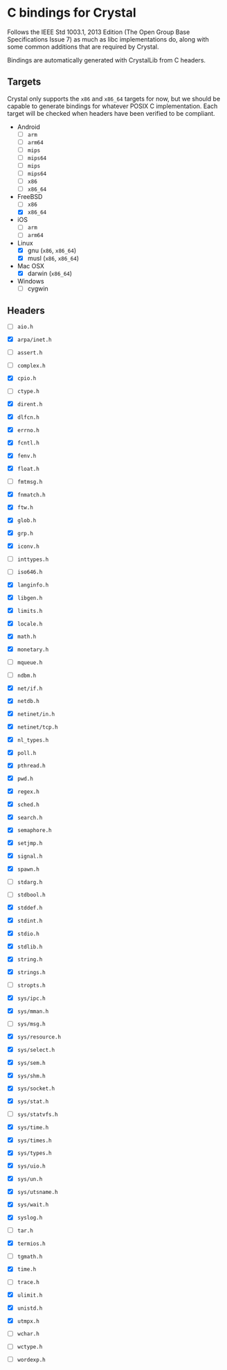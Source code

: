 # C bindings for Crystal

Follows the IEEE Std 1003.1, 2013 Edition (The Open Group Base Specifications
Issue 7) as much as libc implementations do, along with some common additions
that are required by Crystal.

Bindings are automatically generated with CrystalLib from C headers.


## Targets

Crystal only supports the `x86` and `x86_64` targets for now, but we should be
capable to generate bindings for whatever POSIX C implementation. Each target
will be checked when headers have been verified to be compliant.

- Android
  - [ ] `arm`
  - [ ] `arm64`
  - [ ] `mips`
  - [ ] `mips64`
  - [ ] `mips`
  - [ ] `mips64`
  - [ ] `x86`
  - [ ] `x86_64`

- FreeBSD
  - [ ] `x86`
  - [x] `x86_64`

- iOS
  - [ ] `arm`
  - [ ] `arm64`

- Linux
  - [x] gnu (`x86`, `x86_64`)
  - [x] musl (`x86`, `x86_64`)

- Mac OSX
  - [x] darwin (`x86_64`)

- Windows
  - [ ] cygwin

## Headers

- [ ] `aio.h`
- [x] `arpa/inet.h`
- [ ] `assert.h`
- [ ] `complex.h`
- [x] `cpio.h`
- [ ] `ctype.h`
- [x] `dirent.h`
- [x] `dlfcn.h`
- [x] `errno.h`
- [x] `fcntl.h`
- [x] `fenv.h`
- [x] `float.h`
- [ ] `fmtmsg.h`
- [x] `fnmatch.h`
- [x] `ftw.h`
- [x] `glob.h`
- [x] `grp.h`
- [x] `iconv.h`
- [ ] `inttypes.h`
- [ ] `iso646.h`
- [x] `langinfo.h`
- [x] `libgen.h`
- [x] `limits.h`
- [x] `locale.h`
- [x] `math.h`
- [x] `monetary.h`
- [ ] `mqueue.h`
- [ ] `ndbm.h`
- [x] `net/if.h`
- [x] `netdb.h`
- [x] `netinet/in.h`
- [x] `netinet/tcp.h`
- [x] `nl_types.h`
- [x] `poll.h`
- [x] `pthread.h`
- [x] `pwd.h`
- [x] `regex.h`
- [x] `sched.h`
- [x] `search.h`
- [x] `semaphore.h`
- [x] `setjmp.h`
- [x] `signal.h`
- [x] `spawn.h`
- [ ] `stdarg.h`
- [ ] `stdbool.h`
- [x] `stddef.h`
- [x] `stdint.h`
- [x] `stdio.h`
- [x] `stdlib.h`
- [x] `string.h`
- [x] `strings.h`
- [ ] `stropts.h`
- [x] `sys/ipc.h`
- [x] `sys/mman.h`
- [ ] `sys/msg.h`
- [x] `sys/resource.h`
- [x] `sys/select.h`
- [x] `sys/sem.h`
- [x] `sys/shm.h`
- [x] `sys/socket.h`
- [x] `sys/stat.h`
- [ ] `sys/statvfs.h`
- [x] `sys/time.h`
- [x] `sys/times.h`
- [x] `sys/types.h`
- [x] `sys/uio.h`
- [x] `sys/un.h`
- [x] `sys/utsname.h`
- [x] `sys/wait.h`
- [x] `syslog.h`
- [ ] `tar.h`
- [x] `termios.h`
- [ ] `tgmath.h`
- [x] `time.h`
- [ ] `trace.h`
- [x] `ulimit.h`
- [x] `unistd.h`
- [x] `utmpx.h`
- [ ] `wchar.h`
- [ ] `wctype.h`
- [ ] `wordexp.h`

